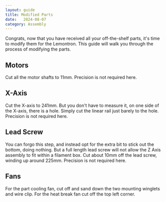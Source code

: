 ```yaml
---
layout: guide
title: Modified Parts
date:   2024-08-07
category: Assembly
---
```


Congrats, now that you have received all your off-the-shelf parts, it's time to modify them for the Lemontron. This guide will walk you through the process of modifying the parts.

## Motors

Cut all the motor shafts to 11mm. Precision is not required here.

## X-Axis

Cut the X-axis to 241mm. But you don't have to measure it, on one side of the X-axis, there is a hole. Simply cut the linear rail just barely to the hole. Precision is not required here.

## Lead Screw

You can forgo this step, and instead opt for the extra bit to stick out the bottom, doing nothing. But a full length lead screw will not allow the Z Axis assembly to fit within a filament box. Cut about 10mm off the lead screw, winding up around 225mm. Precision is not required here.

## Fans

For the part cooling fan, cut off and sand down the two mounting winglets and wire clip. For the heat break fan cut off the top left corner.